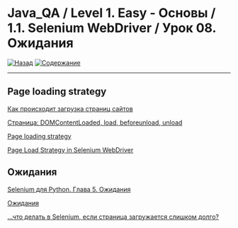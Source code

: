 # Java_QA / Level 1. Easy - Основы / 1.1. Selenium WebDriver / Урок 08. Ожидания

[![Назад](https://img.shields.io/badge/-%D0%9D%D0%B0%D0%B7%D0%B0%D0%B4-brightgreen)](3.%20Задание.md)
[![Содержание](https://img.shields.io/badge/-%D0%A1%D0%BE%D0%B4%D0%B5%D1%80%D0%B6%D0%B0%D0%BD%D0%B8%D0%B5-purple)](README.md)

***

## Page loading strategy

[Как происходит загрузка страниц сайтов](http://prt56.ru/kak-proisxodit-zagruzka-stranic-sajtov/)

[Страница: DOMContentLoaded, load, beforeunload, unload](https://learn.javascript.ru/onload-ondomcontentloaded)

[Page loading strategy](https://www.selenium.dev/documentation/en/webdriver/page_loading_strategy/)

[Page Load Strategy in Selenium WebDriver](https://qascript.com/page-load-strategy-in-selenium-webdriver/)

## Ожидания

[Selenium для Python. Глава 5. Ожидания](https://habr.com/ru/post/273089/)

[Ожидания](https://kreisfahrer.gitbooks.io/selenium-webdriver/content/webdriver_intro/ozhidaniya.html)

[...что делать в Selenium, если страница загружается слишком долго?](http://barancev.github.io/slow-loading-pages/)

[]()





